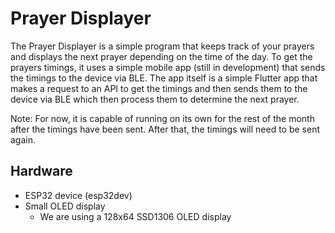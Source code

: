 # Prayer Displayer
The Prayer Displayer is a simple program that keeps track of your prayers and displays the next prayer depending on the time of the day.
To get the prayers timings, it uses a simple mobile app (still in development) that sends the timings to the device via BLE. 
The app itself is a simple Flutter app that makes a request to an API to get the timings and then sends them to the device via BLE which then process them to determine the next prayer. 

Note: For now, it is capable of running on its own for the rest of the month after the timings have been sent. After that, the timings will need to be sent again.

## Hardware
- ESP32 device (esp32dev)
- Small OLED display
  - We are using a 128x64 SSD1306 OLED display
